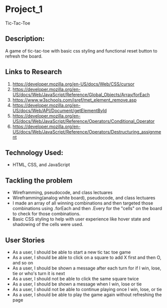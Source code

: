 # Project_1
Tic-Tac-Toe
## Description:
A game of tic-tac-toe with basic css styling and functional reset button to refresh the board. 
## Links to Research
1. https://developer.mozilla.org/en-US/docs/Web/CSS/cursor
2. https://developer.mozilla.org/en-US/docs/Web/JavaScript/Reference/Global_Objects/Array/forEach
3. https://www.w3schools.com/jsref/met_element_remove.asp
4. https://developer.mozilla.org/en-US/docs/Web/API/Document/getElementById
5. https://developer.mozilla.org/en-US/docs/Web/JavaScript/Reference/Operators/Conditional_Operator
6. https://developer.mozilla.org/en-US/docs/Web/JavaScript/Reference/Operators/Destructuring_assignment
## Technology Used:
- HTML, CSS, and JavaScript

## Tackling the problem
- Wireframming, pseudocode, and class lectuares
- Wireframming(analog white board), pseudocode, and class lectuares
- I made an array of all winning combinations and then targeted those combinations using .forEach and then 
 .Every for the "cells" on the board to check for those combinations.
- Basic CSS styling to help with user experience like hover state and shadowing of the cells were used.
## User Stories
- As a user, I should be able to start a new tic tac toe game
- As a user, I should be able to click on a square to add X first and then O, and so on
- As a user, I should be shown a message after each turn for if I win, lose, tie or who's turn it is next
- As a user, I should not be able to click the same square twice
- As a user, I should be shown a message when I win, lose or tie
- As a user, I should not be able to continue playing once I win, lose, or tie
- As a user, I should be able to play the game again without refreshing the page
